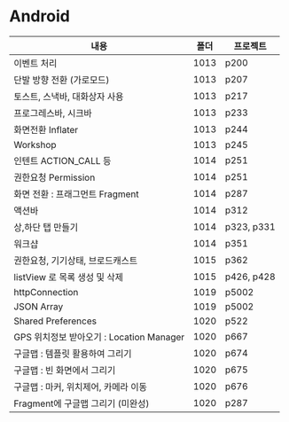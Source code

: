 # Android



| 내용                          | 폴더 | 프로젝트 |
| ----------------------------- | -------- | -------- |
| 이벤트 처리                   | 1013 | p200     |
| 단발 방향 전환 (가로모드)     | 1013 | p207     |
| 토스트, 스낵바, 대화상자 사용 | 1013 | p217     |
| 프로그레스바, 시크바          | 1013 | p233     |
| 화면전환 Inflater             | 1013 | p244     |
| Workshop                      | 1013 | p245     |
| 인텐트 ACTION_CALL 등         | 1014 | p251     |
| 권한요청 Permission             | 1014   |p251|
| 화면 전환 : 프래그먼트 Fragment | 1014   |p287|
| 액션바                          | 1014   |p312|
| 상,하단 탭 만들기               | 1014 |p323, p331|
| 워크샵                          | 1014 |p351|
| 권한요청, 기기상태, 브로드캐스트 | 1015   |p362|
| listView 로 목록 생성 및 삭제    | 1015 |p426, p428|
| httpConnection                | 1019 | p5002    |
| JSON Array                    | 1019 | p5002    |
| Shared Preferences                       | 1020   | p522       |
| GPS 위치정보 받아오기 : Location Manager | 1020   | p667       |
| 구글맵 : 템플릿 활용하여 그리기          | 1020   | p674       |
| 구글맵 : 빈 화면에서 그리기              | 1020   | p675       |
| 구글맵 : 마커, 위치제어, 카메라 이동     | 1020   | p676       |
| Fragment에 구글맵 그리기 (미완성)        | 1020   | p287       |

